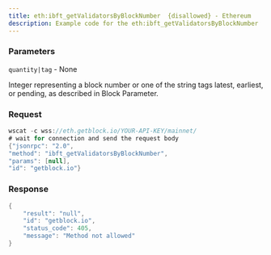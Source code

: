 ```yaml
---
title: eth:ibft_getValidatorsByBlockNumber  {disallowed} - Ethereum
description: Example code for the eth:ibft_getValidatorsByBlockNumber  {disallowed} ws method. Сomplete guide on how to use eth:ibft_getValidatorsByBlockNumber  {disallowed} ws in GetBlock.io Web3 documentation.
---
```


### Parameters


`quantity|tag` - None

Integer representing a block number or one of the string tags latest,
earliest, or pending, as described in Block Parameter.

### Request

``` java
wscat -c wss://eth.getblock.io/YOUR-API-KEY/mainnet/ 
# wait for connection and send the request body 
{"jsonrpc": "2.0",
"method": "ibft_getValidatorsByBlockNumber",
"params": [null],
"id": "getblock.io"}
```

###  Response

``` java
{
    "result": "null",
    "id": "getblock.io",
    "status_code": 405,
    "message": "Method not allowed"
}
```

